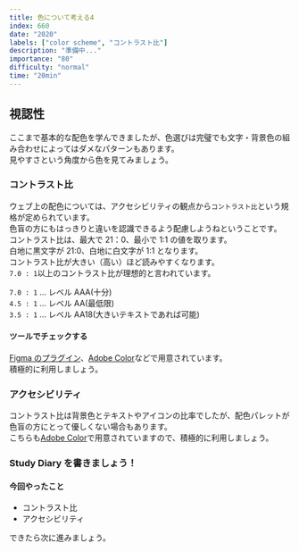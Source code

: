 ```yaml
---
title: 色について考える4
index: 660
date: "2020"
labels: ["color scheme", "コントラスト比"]
description: "準備中..."
importance: "80"
difficulty: "normal"
time: "20min"
---
```


## 視認性

ここまで基本的な配色を学んできましたが、色選びは完璧でも文字・背景色の組み合わせによってはダメなパターンもあります。  
見やすさという角度から色を見てみましょう。

### コントラスト比

ウェブ上の配色については、アクセシビリティの観点から`コントラスト比`という規格が定められています。  
色盲の方にもはっきりと違いを認識できるよう配慮しようねということです。  
コントラスト比は、最大で 21：0、最小で 1:1 の値を取ります。  
白地に黒文字が 21:0、白地に白文字が 1:1 となります。  
コントラスト比が大きい（高い）ほど読みやすくなります。  
`7.0 : 1`以上のコントラスト比が理想的と言われています。

`7.0 : 1` ... レベル AAA(十分)  
`4.5 : 1` ... レベル AA(最低限)  
`3.5 : 1` ... レベル AA18(大きいテキストであれば可能)

#### ツールでチェックする

[Figma のプラグイン](https://www.figma.com/community/search?model_type=public_plugins&q=color%20contrast)、[Adobe Color](https://color.adobe.com/ja/create/color-contrast-analyzer)などで用意されています。  
積極的に利用しましょう。

### アクセシビリティ

コントラスト比は背景色とテキストやアイコンの比率でしたが、配色パレットが色盲の方にとって優しくない場合もあります。  
こちらも[Adobe Color](https://color.adobe.com/ja/create/color-accessibility)で用意されていますので、積極的に利用しましょう。

### Study Diary を書きましょう！

#### 今回やったこと

- コントラスト比
- アクセシビリティ

できたら次に進みましょう。
